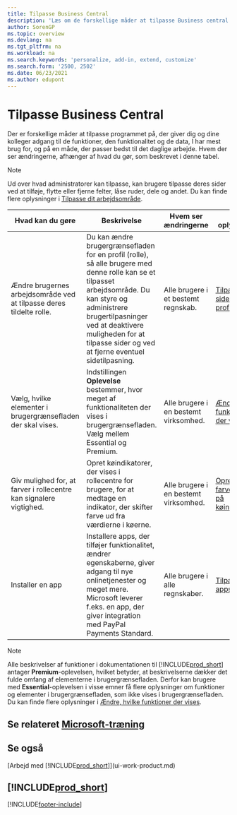 ```yaml
---
title: Tilpasse Business Central
description: 'Læs om de forskellige måder at tilpasse Business central på, så du får bedre adgang til funktioner og funktioner, du har brug for, som i dit daglige arbejde.'
author: SorenGP
ms.topic: overview
ms.devlang: na
ms.tgt_pltfrm: na
ms.workload: na
ms.search.keywords: 'personalize, add-in, extend, customize'
ms.search.form: '2500, 2502'
ms.date: 06/23/2021
ms.author: edupont
---
```

# <a name="customize-business-central"></a><a name="customize-business-central"></a>Tilpasse Business Central

Der er forskellige måder at tilpasse programmet på, der giver dig og dine kolleger adgang til de funktioner, den funktionalitet og de data, I har mest brug for, og på en måde, der passer bedst til det daglige arbejde. Hvem der ser ændringerne, afhænger af hvad du gør, som beskrevet i denne tabel.

> [!NOTE]
> Ud over hvad administratorer kan tilpasse, kan brugere tilpasse deres sider ved at tilføje, flytte eller fjerne felter, låse ruder, dele og andet. Du kan finde flere oplysninger i [Tilpasse dit arbejdsområde](ui-personalization-user.md).

| Hvad kan du gøre    |  Beskrivelse  |  Hvem ser ændringerne  |  Flere oplysninger  |
|-----|---------------|---------|-------|
|Ændre brugernes arbejdsområde ved at tilpasse deres tildelte rolle.|Du kan ændre brugergrænsefladen for en profil (rolle), så alle brugere med denne rolle kan se et tilpasset arbejdsområde. Du kan styre og administrere brugertilpasninger ved at deaktivere muligheden for at tilpasse sider og ved at fjerne eventuel sidetilpasning.|Alle brugere i et bestemt regnskab.|[Tilpasse sider til profiler](ui-personalization-manage.md)|
|Vælg, hvilke elementer i brugergrænsefladen der skal vises.|Indstillingen **Oplevelse** bestemmer, hvor meget af funktionaliteten der vises i brugergrænsefladen. Vælg mellem Essential og Premium.|Alle brugere i en bestemt virksomhed.|[Ændre, hvilke funktioner der vises](ui-experiences.md)|
|Giv mulighed for, at farver i rollecentre kan signalere vigtighed.|Opret køindikatorer, der vises i rollecentre for brugere, for at medtage en indikator, der skifter farve ud fra værdierne i køerne.|Alle brugere i en bestemt virksomhed.|[Oprette en farveindikator på køindikatorer](admin-how-set-up-colored-indicator-on-cues.md)|
|Installer en app|Installere apps, der tilføjer funktionalitet, ændrer egenskaberne, giver adgang til nye onlinetjenester og meget mere. Microsoft leverer f.eks. en app, der giver integration med PayPal Payments Standard.|Alle brugere i alle regnskaber.|[Tilpasse med apps](ui-extensions.md)|

> [!NOTE]
> Alle beskrivelser af funktioner i dokumentationen til [!INCLUDE[prod_short](includes/prod_short.md)] antager **Premium**-oplevelsen, hvilket betyder, at beskrivelserne dækker det fulde omfang af elementerne i brugergrænsefladen. Derfor kan brugere med **Essential**-oplevelsen i visse emner få flere oplysninger om funktioner og elementer i brugergrænsefladen, som ikke vises i brugergrænsefladen. Du kan finde flere oplysninger i [Ændre, hvilke funktioner der vises](ui-experiences.md).

## <a name="see-related-microsoft-training"></a><a name="see-related-microsoft-training"></a>Se relateret [Microsoft-træning](/training/paths/tailor-roles-design-ui/)

## <a name="see-also"></a><a name="see-also"></a>Se også

[Arbejd med [!INCLUDE[prod_short](includes/prod_short.md)]](ui-work-product.md)  

## [!INCLUDE[prod_short](includes/free_trial_md.md)]


[!INCLUDE[footer-include](includes/footer-banner.md)]
